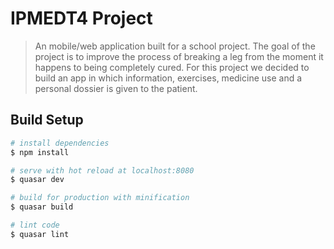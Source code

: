 # IPMEDT4 Project

> An mobile/web application built for a school project. The goal of the project is to improve the process of breaking a leg from the moment it happens to being completely cured. For this project we decided to build an app in which information, exercises, medicine use and a personal dossier is given to the patient.

## Build Setup

``` bash
# install dependencies
$ npm install

# serve with hot reload at localhost:8080
$ quasar dev

# build for production with minification
$ quasar build

# lint code
$ quasar lint
```
